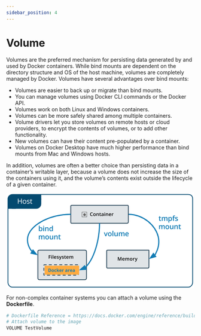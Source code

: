 ```yaml
---
sidebar_position: 4
---
```


# Volume

Volumes are the preferred mechanism for persisting data generated by and used by Docker containers.
While bind mounts are dependent on the directory structure and OS of the host machine, volumes are completely managed by Docker. Volumes have several advantages over bind mounts:

- Volumes are easier to back up or migrate than bind mounts.
- You can manage volumes using Docker CLI commands or the Docker API.
- Volumes work on both Linux and Windows containers.
- Volumes can be more safely shared among multiple containers.
- Volume drivers let you store volumes on remote hosts or cloud providers, to encrypt the contents of volumes, or to add other functionality.
- New volumes can have their content pre-populated by a container.
- Volumes on Docker Desktop have much higher performance than bind mounts from Mac and Windows hosts.

In addition, volumes are often a better choice than persisting data in a container’s writable layer, 
because a volume does not increase the size of the containers using it, and the volume’s contents exist outside the lifecycle of a given container.

![Volumes](/img/cloud-for-ai/types-of-mounts-volume.png "Volumes")

For non-complex container systems you can attach a volume using the **Dockerfile**.

```bash
# Dockerfile Reference = https://docs.docker.com/engine/reference/builder/
# Attach volume to the image
VOLUME TestVolume
```